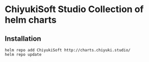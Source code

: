 # ChiyukiSoft Studio Collection of helm charts

## Installation

```console
helm repo add ChiyukiSoft http://charts.chiyuki.studio/
helm repo update
```